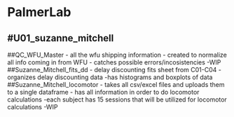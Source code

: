 # PalmerLab
#U01_suzanne_mitchell
---

##QC_WFU_Master - all the wfu shipping information
              - created to normalize all info coming in from WFU
              - catches possible errors/incosistencies
              -WIP
##Suzanne_Mitchell_fits_dd - delay discounting fits sheet from C01-C04
                          - organizes delay discounting data
                          -has histograms and boxplots of data
##Suzanne_Mitchell_locomotor - takes all csv/excel files and uploads them to a single dataframe
                            - has all information in order to do locomotor calculations
                            -each subject has 15 sessions that will be utilized for locomotor calculations
                            -WIP
